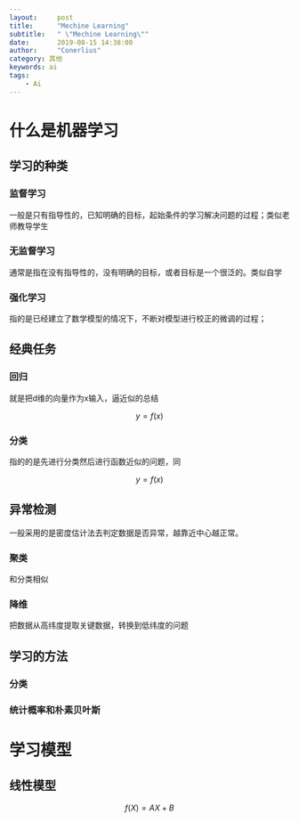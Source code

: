 ```yaml
---
layout:     post
title:      "Mechine Learning"
subtitle:   " \"Mechine Learning\""
date:       2019-08-15 14:38:00
author:     "Conerlius"
category: 其他
keywords: ai
tags:
    - Ai
---
```


# 什么是机器学习
## 学习的种类
### 监督学习
一般是只有指导性的，已知明确的目标，起始条件的学习解决问题的过程；类似老师教导学生
 
### 无监督学习
通常是指在没有指导性的，没有明确的目标，或者目标是一个很泛的。类似自学
 
### 强化学习
指的是已经建立了数学模型的情况下，不断对模型进行校正的微调的过程；
## 经典任务
### 回归
就是把d维的向量作为x输入，逼近似的总结

$$
y=f(x)
$$

### 分类
指的的是先进行分类然后进行函数近似的问题，同

$$
y=f(x)
$$

## 异常检测
一般采用的是密度估计法去判定数据是否异常，越靠近中心越正常。 

### 聚类
和分类相似
### 降维
把数据从高纬度提取关键数据，转换到低纬度的问题
## 学习的方法
### 分类
 
### 统计概率和朴素贝叶斯
# 学习模型
## 线性模型

$$
f(X)=AX+B
$$
